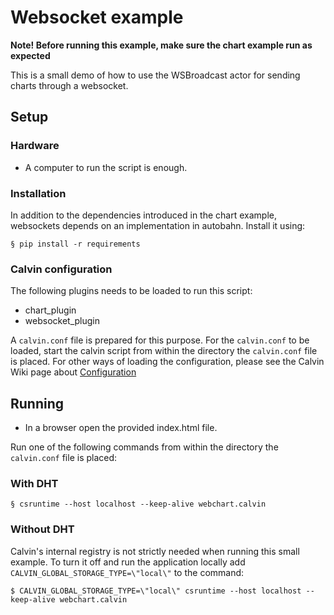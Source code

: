 # Websocket example

__Note! Before running this example, make sure the chart example run as expected__

This is a small demo of how to use the WSBroadcast actor for sending charts
through a websocket.

## Setup

### Hardware

- A computer to run the script is enough.


### Installation

In addition to the dependencies introduced in the chart example, websockets
depends on an implementation in autobahn. Install it using:

    § pip install -r requirements


### Calvin configuration

The following plugins needs to be loaded to run this script:
- chart_plugin
- websocket_plugin

A `calvin.conf` file is prepared for this purpose. For the `calvin.conf` to be
loaded, start the calvin script from within the directory the `calvin.conf`
file is placed. For other ways of loading the configuration, please see
the Calvin Wiki page about [Configuration](https://github.com/EricssonResearch/calvin-base/wiki/Configuration)


## Running

- In a browser open the provided index.html file.

Run one of the following commands from within the directory the `calvin.conf` file is placed:

### With DHT

    § csruntime --host localhost --keep-alive webchart.calvin

### Without DHT

Calvin's internal registry is not strictly needed when running this small
example. To turn it off and run the application locally add `CALVIN_GLOBAL_STORAGE_TYPE=\"local\"`
to the command:

    $ CALVIN_GLOBAL_STORAGE_TYPE=\"local\" csruntime --host localhost --keep-alive webchart.calvin
